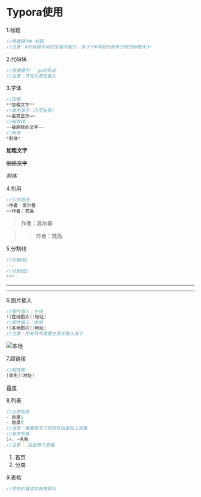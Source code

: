# Typora使用

1.标题

```go
//快捷键为# 标题
//注意：#好标题中间的空格不能少，多少个#号就代表多少级的标题大小
```

2.代码块

~~~go
//快捷键为```go的形式
//注意：符号为英文输入
~~~

3.字体

```go
//加粗
**加粗文字**
//高亮显示（示范失败）
==高亮显示==
//删除线
~~被删除的文字~~
//斜体
*斜体*
```

**加粗文字**

~~删除文字~~

*斜体*

4.引用

```go
//引用语法
>作者：高尔基
>>作者：梵高
```

> 作者：高尔基

> > 作者：梵高

5.分割线

```go
//分割线1
---
//分割线2
***
```

---

***

6.图片插入

```go
//图片插入：在线
![在线图片](地址)
//图片插入：本地
![本地图片](地址)
//注意：所有符号需要在英文输入法下
```

![本地](F:\压测结果\用户登陆\20,.png)

7.超链接

```go
//超链接
[命名](地址)
```

[百度](https://www.baidu.com)

8.列表

```go
//无序列表
- 目录1
- 目录2
//注意：需要英文下的短杠后面加上空格
//有序列表
1+. +名称
//注意：.后面有个空格
```

1. 首页
2. 分类

9.表格

```go
//使用右键添加表格即可
```

